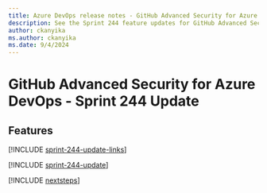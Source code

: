 ```yaml
---
title: Azure DevOps release notes - GitHub Advanced Security for Azure DevOps 244 Update
description: See the Sprint 244 feature updates for GitHub Advanced Security for Azure DevOps, including next steps.
author: ckanyika
ms.author: ckanyika
ms.date: 9/4/2024
---
```


# GitHub Advanced Security for Azure DevOps - Sprint 244 Update

## Features

[!INCLUDE [sprint-244-update-links](../includes/ghazdo/sprint-244-update-links.md)]

[!INCLUDE [sprint-244-update](../includes/ghazdo/sprint-244-update.md)]

[!INCLUDE [nextsteps](../includes/nextsteps.md)]
